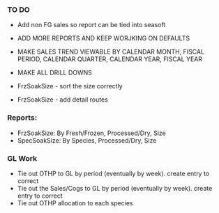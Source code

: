 ### TO DO

- Add non FG sales so report can be tied into seasoft
- ADD MORE REPORTS AND KEEP WORJKING ON DEFAULTS
- MAKE SALES TREND VIEWABLE BY CALENDAR MONTH, FISCAL PERIOD, CALENDAR QUARTER, CALENDAR YEAR, FISCAL YEAR
- MAKE ALL DRILL DOWNS

- FrzSoakSize - sort the size correctly
- FrzSoakSize - add detail routes

### Reports:

- FrzSoakSize: By Fresh/Frozen, Processed/Dry, Size
- SpecSoakSize: By Species, Processed/Dry, Size

### GL Work

- Tie out OTHP to GL by period (eventually by week). create entry to correct
- Tie out the Sales/Cogs to GL by period (eventually by week). create entry to correct
- Tie out OTHP allocation to each species
